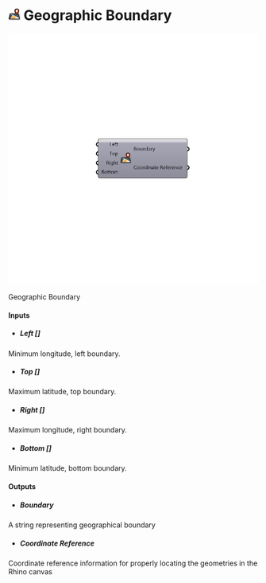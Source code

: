 # ![](../../images/icons/Geographic_Boundary.png) Geographic Boundary

![](../../images/components/Geographic_Boundary.png)

Geographic Boundary

#### Inputs
* ##### Left []
Minimum longitude, left boundary.
* ##### Top []
Maximum latitude, top boundary.
* ##### Right []
Maximum longitude, right boundary.
* ##### Bottom []
Minimum latitude, bottom boundary.

#### Outputs
* ##### Boundary
A string representing geographical boundary
* ##### Coordinate Reference
Coordinate reference information for properly locating the geometries in the Rhino canvas